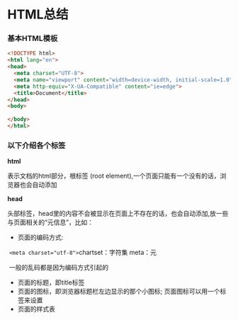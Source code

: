 # HTML总结



### 基本HTML模板

```html
<!DOCTYPE html>
<html lang="en">
<head>
  <meta charset="UTF-8">
  <meta name="viewport" content="width=device-width, initial-scale=1.0">
  <meta http-equiv="X-UA-Compatible" content="ie=edge">
  <title>Document</title>
</head>
<body>
  
</body>
</html>
```

### 以下介绍各个标签

**html**

表示文档的html部分，根标签 (root element),一个页面只能有一个没有的话，浏览器也会自动添加



**head**

头部标签，head里的内容不会被显示在页面上不存在的话，也会自动添加,放一些与页面相关的“元信息”，比如：

- 页面的编码方式:

​			`<meta charset="utf-8">`chartset：字符集	meta：元

​			一般的乱码都是因为编码方式引起的

- 页面的标题，即title标签
- 页面的图标，即浏览器标题栏左边显示的那个小图标; 页面图标可以用一个标签来设置<link>
- 页面的样式表<style>



**body**

想要在页面中被显示出来的内容都放在这个标签里面,如果页面没有html或者body标签，浏览器会自动添加，并将页面内容包含在body里面，但浏览器同时也会将那些必须放在head里的标签放进head里面，比如title标签

       ```html
                <title>页面标题</title>
                <h1>一级标题</h1>
                <p>一个段落</p>
                ```
相当于

         ```html
                <!-- <!doctype html> 这一行不会自动添加的 -->
                <html>
                    <head>
                        <title>页面标题</title>
                    </head>
                    <body>
                        <h1></h1>
                        <p></p>
                    </body>
                </html>
                ```
 同时，如果在body或者html标签的**结束标签之后**又出现了其它的标签，则之前的结束标签就会被认为无效，浏览器会自动添加结束标签

        ```html
                  <html>
                      <head></head>
                      <body>
                          <div></div>
                      </body> 这行会被认为无效
                      <p></p>
                      <script></script>
                  </html>
                  <div></div>
                  ```
相当于

                  <html>
                      <head></head>
                      <body>
                          <div></div>
                          <p></p>
                          <script></script>
                          <div></div>
                      </body>
                  </html>


**title**

 页面标题，仅支持纯文本，不支持嵌套其它标签，如果不出现在head内，将自动移到head内， 出现多个的话，仅第一个生效


**base基准**

```
<base href="页面中所有相对路径的基准地址" target="页面中所有链接的打开位置">
```



**h1-h6 标签**

​	header(标题) 1 到 6，默认情况下，标题上下会有一定的空白，比较传统的观点认为一个页面不能出现超过一个h1标签，原因是为了 (SEOSearch Engine Optimism搜索引擎优化),讲白了就是如何布置页面能让页面在搜索结果中尽量靠前

​	HTML5 中新增了 hgroup（即header group） 标签，大致用法如下：H5

   ```html
            <hgroup>
                <h2>三体</h2>
                <h3>一部人类文明的诗史</h3>
            </hgroup>
   ```

即当不同级别的标题显示在一起的时候可以用这个标签把hN标签归类,一般来说，这个标签可以替换以前使用div的场景、



 **p 标签**(paragraph)

语意是一个段落，当想要表达一段话时都可以使用这个标签，默认情况下也会有上下边距。



**a标签**(anchor, 锚)

语义是一个链接，链接地址写在  href（Hyperlink REFerence）属性里，可以链接到的类型非常多，而且一般来说是可扩展的

**href属性**

- 绝对网址(fullpath)：`<a href="https://jd.com/">京东</a>`
- 页内特定位置跳转地址，在书目的章节跳转在使用的比较多 `<a href="#pos1"></a>`
- 相对路径: `<a href=".././../a/b/../index.html"></a>`
-  电子邮件`<a href="mailto:aaa@bbb.com?title=1&subject=2&content=3"></a>`
- 电话号码tel，主要用在手机页面上:18611075877
- QQ/taobao 临时会话:tencent://temp-chat?QQ=285696737
- 空的href属性 href="" :链接到当前页面，所以仅以#开头的值是中转到当前页面的特定位置，类似的，如果一个img标签的src属性为空，也将对应当前页面地址

**target属性**

可以指定在哪个窗口打开链接，几个特殊值,关键字：

- _blank，链接在空白的窗口显示，也就相当于新打开一个窗口了
- _self，其实这个是默认值，就是在当前窗体打开
- _parent，链接在父窗体显示
- _top，链接在顶层窗体显示

**download属性**(HTML5)

表示点击这个链接将下载链接对应的文件，而不是跳转到目标页面，下载的文件名以download属性的值来命名

`<a href="xxx/jianai.pdf" download="简爱.pdf">点我下截《简爱》完整版</a>`



**img 标签**

 表示一张图片， 用src(source)属性表示图片的地址

<img src="http://www.baidu.com/logo.png" alt="" title="tooltip">`src指定的图片可以是浏览器支持的任意图片格式

- 用 alt(alternative) 属性表示图片在加载失败时的替换文本
- 使用width和height属性定义图片的宽和高
- 只写一个的话另一个会根据图片原始比例计算出来，图片一般来说有自己的宽高（natural width/height），但是图片加载往往需要时间，而图片在加载完成之前浏览器是不知道其宽高的，所以就会产生页面抖动的问题，所以一般会在标签上把宽高写出来，这样图片加载过程中页面就不会抖动

```html
<map>
   <area title="xxxx" href="xxx" shape="rect" coords="0,0,100,100">
   <area title="xxxx" href="xxx" shape="circle" coords="0,0,100,100">
   <area title="xxxx" href="xxx" shape="poly" coords="0,0,100,100">
</map>
```

可以让图片不同区域对应不同的链接



**span标签**

 * ```html
         <p>aaa <span>bbb</span> ccc</p>
      ```
      
            * 是一个没有明确语义(通用语义)的标签
            * 一般来说想要给特定的内容加样式时可以用一个span标签将内容包起来



**div标签**块标签

**br标签**：换行，自闭和标签

 **hr标签**：水平分隔线，自闭合标签，强行写做`<hr>some text</hr>`的话里面的内容会被移出标签，虚标签

**font标签**： 规定文本的字体、字体尺寸、字体颜色。

<font size="25px" face="幼圆" color="red"></font>

 **em标签**：强调

**strong标签**：强调，strong的强调更重一些

**b标签**：样式上加粗

**u标签**：下划线

**i标签**：斜体

**pre标签**：表示有预定义格式的文本，里面的内容的回车跟空格都会被保留，常与code标签 `配合` 使用，用来在网页里显示高亮过的代码

``` HTML
<pre><code class="">code goes here</code></pre>
```

**列表类标签**

ol（有序），ul（无序）

- Ordered List, Unordered List
- 其直接子结点必须只能是li标签，li内可以是任意其它标签
- 默认会在每多一层级的列表中缩进
-  并带有列表项标号，有序和无序的
- 多个同类项的重复，就应该使用ol/ul标签

dl

- Description List
- dt (Description Term)
- dd( Description Description)
-  一个列表项是**一个dt**和**一个或多个dd**一起算一组
- 此标签与ol/ul有些区别，在于一个dt可以对应多个dd

```html
                <ul>
                  <li>
                    <span>老师</span>
                    <span>谢然</span>
                  </li>
                </ul>
                <dl>
                    <dt>老师</dt>
                    <dd>谢然</dd>

                    <dt>学生</dt>
                    <dd>张三</dd>
                    <dd>李四</dd>
                    <dd>王五</dd>
                </dl>
```

### html标签通用属性

- **id**整个页面唯一的值
    * id=23
    * id=a20
    * id=lsdjf
- **class，类名**
    + 空格分隔的单词列表
    + `class="article author-xieran class3"`
- **title**
    + 鼠标放上面的时候出现的tooltip
    + 要打回车怎么办
        * 直接在title里换行
        * html实体
- **contenteditable**表示元素是否可被用户编辑
    + true/false或者空相当于true
- **style**
    + 给可视元素的内联样式
- **tabindex**="123":指示其元素是否可以聚焦，以及它是否/在何处参与顺序键盘导航
    - tabindex=负值 (通常是tabindex=“-1”)，表示元素是可聚焦的，但是不能通过键盘导航来访问到该元素，用JS做页面小组件内部键盘导航的时候非常有用。
    - `tabindex="0"` ，表示元素是可聚焦的，并且可以通过键盘导航来聚焦到该元素，它的相对顺序是当前处于的DOM结构来决定的。
    - tabindex=正值，表示元素是可聚焦的，并且可以通过键盘导航来访问到该元素；它的相对顺序按照**tabindex** 的数值递增而滞后获焦。如果多个元素拥有相同的 **tabindex**，它们的相对顺序按照他们在当前DOM中的先后顺序决定。
    - 根据键盘序列导航的顺序，值为 `0` 、非法值、或者没有 **tabindex** 值的元素应该放置在 **tabindex** 值为正值的元素后面。
    - 如果我们在 [``](https://developer.mozilla.org/zh-CN/docs/Web/HTML/Element/div) 上设置了 `tabindex` 属性，它的子元素内容不能使用箭头键来滚动，除非我们在内容上也设置 `tabindex`。



### 表单标签

   - **form标签**
       
       - **input**
           - https://www.google.com.hk/search?q=invalid+inentity+escape+in+regular+expression
           - https://stackoverflow.com/questions/36953775/firefox-error-unable-to-check-input-because-the-pattern-is-not-a-valid-regexp
           - https://www.fxsitecompat.com/en-CA/docs/2016/input-pattern-now-sets-u-flag-for-regular-expressions/
           - https://developer.mozilla.org/zh-CN/docs/Web/HTML/Element/Input
       * **属性**
           + action
               * 表单提交的地址
           + target
               * 行为类似a标签的target
           + method
               * 表单提交方式
                   - get
                       + 将表单字段拼成querystring
                           * 什么是querystring？
                               - http://abc.com/?a=1&b=2&c=3
                   - post
                       * 这个等学到http再说
           + enctype，编码方式
               * 在讲到http的时候再谈
   - input
       + type属性的各项值
           * text
               
               - 文本
           * password
               
               - 密码
           * checkbox
               - 复选框
               - 以name相同分组
               - checked属性表示默认选中
           * radio
               - 单选框
               - 剩余同上
           * file
               - accept
                   + 可以接受的文件类型
                   + `<input type="file" name="" id="" accept="image/*,text/*">`
                   * MIME Type
                   + `<input type="file" name="" id="" accept=".jpg,.png,.gif,.jpeg,.webp,.exe" value="c:/user/xieran/desktop/a.pdf">`
                   
                   * http://wwww.a.com/favicon.ico
               - 安全问题
               - multiple
                   
                   + 是否支持多选文件
           * hidden
               - 隐藏的输入域
               - value设置其值
               - name设置名字
           * 为以下三个值时，都表现为按钮的样式，按钮上的文字需要用value属性来设置
           * image
               - 此时需要使用src属性指定图片的地址
               - 现在基本上不这么用，之所以有这个用法，是以前不用js时想做出漂亮的按钮时，需要这么用
               - 在html5中，可以在这种标签上给定width跟height，类似img标签相应的属性，src，alt
           * button
           * submit
               
               - 单击时会触发表单的提交
           * reset
               
               - 单击时会重置表单为初始状态
           * **以下为html5新增属性值**
           * number
               - 输入数字
               * e,.,-
               * -3.14e-8
               *   
           * email
               - multiple
               - 使用半角逗号分隔每个地址
           * date 日期
           * datetime-local
           * time 时间
           * url 链接
             * protocal://user:password@domain:port/a/b/c/d.html?a=b&c=d#sldjfoiwjeofij
             * 百度.中国
           * week
           * month
           * tel
           * range
               - min，4
               - max，10
               - step，2
           * color
               
               - value将返回十六进制颜色#abcdef
           * 不能识别的值，当做text来处理
       * 其它属性
           - value
               + 为按钮形态时设置上面的文字
               + 为输入框时设置里面的默认内容
                 * datetime-local
                   * https://zh.wikipedia.org/wiki/ISO_8601
           - disabled
               + 无值的属性
               + 禁用这个输入域
           - required
               + 设置这个输入域为必填项
               + 不填的话无法用**正常手段**触发表单提交
           - maxlength
               + 为文本输入框时设置输入的最大长度
           - minlength
               + 同上，但为设置最小长度
               + 不过兼容性不太好，不少浏览器没有实现
                   * 有点矛盾，不填的时候是空的，当然会非法
           - placeholder
               + 占位符
               + 提示性文字，一旦输入内容就消失
           - autofocus
               + 自动获得焦点，即页面加载完后光标自动在这个元素内
           - tabindex
               + 按tab键在不同输入域之间跳转时的顺序
               + 会往顺序更大的元素跳
               + 为-1的话会跳过那个元素
           - name
               + 很重要，表单提交时，这个域/字段/框/FormControl的名字
               + 同时，在radio和checkbox阵列里，name相同的元素被分在一组里
   - button
       + type属性
           * 不写type属性的话，默认为submit
               - 即：无type的button的type属性默认为submit
           * `<button type="reset/button/submit">Submit</button>`
           * button
               - 常规按钮，功能上与input[type="button"]一样
           * submit
               - 提交按钮，功能上与input[type="submit"]一样
           * reset
               - 重置按钮，功能上与input[type="reset"]一样
       + 与`<input type="button" name="b" value="lksjdf">`的区别
           * input的button只能在按钮上显示纯文字
           * 而button标签可以在按钮上显示其它内容比如图片（即嵌套其它标签），文字也可以设置不同颜色等
   - label 标签
       + 一般与checkbox及radio一起用，以扩大这两个按钮的可点击区域，提升用户体验。当然，也可以跟其它元素一起用，不过一般没必要（比较典型的是与input:file一起用）
       - for属性
           + 为 想要被扩大点击区域的元素的id，不带井号
           - 支持度非常好，ie5都支持
           - 细节：在ie8及以下不能用于displaynone的表单元素，可能是因为 not focusable
           - 表单元素嵌套在label的时候可以不用for属性
             ```html
             <form action="">
               有for的用法
               <label for="oneid">One</label>

               <input onclick type="text" id="oneid">

               不用for的用法
               <label>
                 <input type="checkbox"> 男
               </label>
             </form>
             ```
       - 如下怎么算呢？
         ```html
         <input id="a">
         <label for="a">
           <input type="text">
         </label>
         ```

       - 典型的坑，两次点击，等学了js后再谈
   - select name="sel"
       + 下拉选择框
       + 属性
           * multiple
               - 无值属性，表示多选，多选时就不是下拉的样式了
       + 另外此标签在不同的系统里面样式差别很大，而且它的样式一般来说是取自系统自带的，所以很难被css控制
           * 所以一些对ui要求比较高的网站都选择用其它元素模拟下拉框
               - 例：小米路由器
   * option
       * value
           - 选择了该项目后它所属的select元素的值
       * selected
           - 默认被选中
       * disabled
           - 表示该项被禁用
       * hidden
           - 表示该项被隐藏
       
       - 以上三个属性均无值
   * optgroup // hgroup  colgroup
       - 给option分组
       - 用label属性表示这个分组的名字
       - 无法被选中，只能选择option
       - 有一个disabled属性，如果设置了这个属性，整组标签都会被禁用
       ```html
       <select>
           <option value="1">1</option>
           <optgroup label="这是一个分组" disabled hidden>
               <option value="01">01</option>
               <option value="02">02</option>
               <option value="03">03</option>
               <option value="04">04</option>
               <option value="05">05</option>
           </optgroup>
       </select>
       ```
       - 兼容性不确定，因为我没用过mac。。。。
   - textarea
       + 多行文本输入框
       + 两个特殊属性
           * rows="3"
           * cols="20"
       + 不过现在也不常用，一般都用css来控制了
   - field set 字段组 用来把 一组 输入域 放在一起的。
       + field就是字段的意思，就是说一个表单输入域（输入框）
       + 这个标签用来给输入域分组，所以叫set
           * set本来就是组的意思
       + 如果只是分组，完全可以用div等标签
           * 那这个标签有什么用呢？
           * fieldset有个disabled属性，如果它有了这个属性，其内的所有输入域都将被禁用，类似optgroup
               - 在某些场景下是非常好用的
   - legend
       + 只能作为 fieldset 的子元素，用来标识这组输入域的名字，基本上没有其它用处
           * 而且在有了css之后，这个标签基本也没有用武之地了